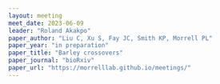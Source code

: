 ```yaml
---
layout: meeting
meet_date: 2023-06-09
leader: "Roland Akakpo"
paper_author: "Liu C, Xu S, Fay JC, Smith KP, Morrell PL"
paper_year: "in preparation"
paper_title: "Barley crossovers"
paper_journal: "bioRxiv"
paper_url: "https://morrelllab.github.io/meetings/"
---
```

